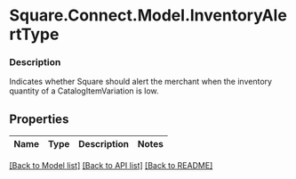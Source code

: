 # Square.Connect.Model.InventoryAlertType

### Description

Indicates whether Square should alert the merchant when the inventory quantity of a CatalogItemVariation is low.

## Properties

Name | Type | Description | Notes
------------ | ------------- | ------------- | -------------



[[Back to Model list]](../README.md#documentation-for-models) [[Back to API list]](../README.md#documentation-for-api-endpoints) [[Back to README]](../README.md)

